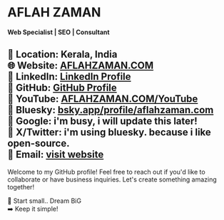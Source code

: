 # AFLAH ZAMAN  
**Web Specialist | SEO | Consultant**  

📍 Location: Kerala, India    
🌐 Website: [AFLAHZAMAN.COM](https://aflahzaman.com/)  
🔗 LinkedIn: [LinkedIn Profile](https://www.linkedin.com/in/aflahzaman)  
🔗 GitHub: [GitHub Profile](https://github.com/aflahzaman)  
🔗 YouTube: [AFLAHZAMAN.COM/YouTube](https://aflahzaman.com/youtube)   
🔗 Bluesky:  [bsky.app/profile/aflahzaman.com](https://bsky.app/profile/aflahzaman.com)   
🔗 Google: i'm busy, i will update this later!   
🔗 X/Twitter: i'm using bluesky. because i like open-source.      
📧 Email: [visit website](https://aflahzaman.com/)
---

Welcome to my GitHub profile! Feel free to reach out if you'd like to collaborate or have business inquiries. Let's create something amazing together!

🚀 Start small.. Dream BiG  
➡️ Keep it simple!

